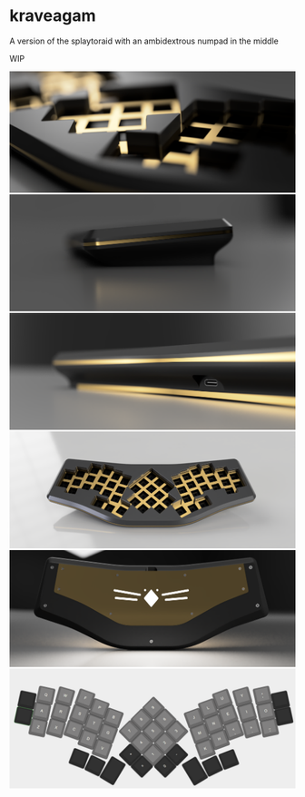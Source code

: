 # kraveagam

A version of the splaytoraid with an ambidextrous numpad in the middle

WIP

![kraveagam teaser](https://github.com/freya-irl/kraveagam/blob/main/teaser.PNG)
![kraveagam side view](https://github.com/freya-irl/kraveagam/blob/main/eef1163e-7d15-4358-851d-71a94aa6b07e.PNG)
![kraveagam USB port](https://github.com/freya-irl/kraveagam/blob/main/fe779f25-c230-4f88-803b-35f6cb3a7273.PNG)
![kraveagam top view](https://github.com/freya-irl/kraveagam/blob/main/e4ef9665-cb70-4f48-97e8-2d25ea264c7e.PNG)
![kraveagam back view](https://github.com/freya-irl/kraveagam/blob/main/7ce09882-e29e-4c85-8d5a-d32cc322aef3.PNG)
![kraveagam layout example](https://github.com/freya-irl/kraveagam/blob/main/kraveagam.png)
